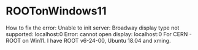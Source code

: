 # ROOTonWindows11
How to fix the error: Unable to init server: Broadway display type not supported: localhost:0 Error: cannot open display: localhost:0  For CERN - ROOT on Win11. I have ROOT v6-24-00, Ubuntu 18.04 and xming.

